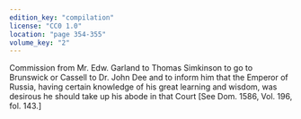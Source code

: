 ```yaml
---
edition_key: "compilation"
license: "CC0 1.0"
location: "page 354-355"
volume_key: "2"
---
```

Commission from Mr. Edw. Garland to Thomas Simkinson to go
to Brunswick or Cassell to Dr. John Dee and to inform him that
the Emperor of Russia, having certain knowledge of his great
learning and wisdom, was desirous he should take up his abode in
that Court [See Dom. 1586, Vol. 196, fol. 143.]
